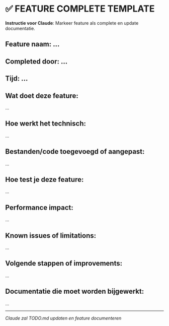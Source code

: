 # ✅ FEATURE COMPLETE TEMPLATE

**Instructie voor Claude**: Markeer feature als complete en update documentatie.

## Feature naam: ...
## Completed door: ...
## Tijd: ...

## Wat doet deze feature:
...

## Hoe werkt het technisch:
...

## Bestanden/code toegevoegd of aangepast:
...

## Hoe test je deze feature:
...

## Performance impact:
...

## Known issues of limitations:
...

## Volgende stappen of improvements:
...

## Documentatie die moet worden bijgewerkt:
...

---
*Claude zal TODO.md updaten en feature documenteren*
